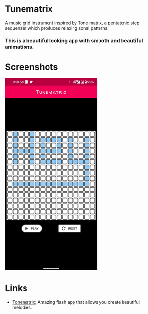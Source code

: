 # Tunematrix

A music grid instrument inspired by Tone matrix, a pentatonic step sequenzer which produces relaxing sonal patterns.
### This is a beautiful looking app with smooth and beautiful animations.

# Screenshots
<p float="center">
  <img src="Screenshot_20200509-225814275.jpg" width="300" />
</p>

# Links

- [Tonematrix:](https://tonematrix.audiotool.com/) Amazing flash app that allows you create beautiful melodies.

